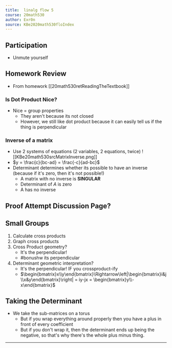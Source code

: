 ```yaml
---
title:  linalg flow 5
course: 20math530
author: Exr0n
source: KBe2020math530floIndex
---
```


## Participation
- Unmute yourself

## Homework Review
- From homework [[20math530retReadingTheTextbook]]

### Is Dot Product Nice?
- Nice = group properties
	- They aren't because its not closed
	- However, we still like dot product because it can easily tell us if the thing is perpendicular

### Inverse of a matrix
- Use 2 systems of equations (2 variables, 2 equations, twice)
![[KBe20math530srcMatrixInverse.png]]
- $y = \frac{c}{bc-ad} = \frac{-c}{ad-bc}$
- Determinant determines whether its possible to have an inverse (because if it's zero, then it's not possible!)
	- A matrix with no inverse is **SINGULAR**
	- Determinant of $A$ is zero
	- A has no inverse

## Proof Attempt Discussion Page?

## Small Groups
1. Calculate cross products
2. Graph cross products
3. Cross Product geometry?
	- It's the perpendicular!
	- #bonushw its perpendicular
4. Determinant geometric interpretation?
	- It's the perpendicular! IF you crossproduct-ify
	- $\begin{bmatrix}x\\y\end{bmatrix}\Rightarrow\left|\begin{bmatrix}i&j\\x&y\end{bmatrix}\right| = iy-jx = \begin{bmatrix}y\\-x\end{bmatrix}$
## Taking the Determinant
- We take the sub-matrices on a torus
	- But if you wrap everything around properly then you have a plus in front of every coefficient
	- But if you don't wrap it, then the determinant ends up being the negative, so that's why there's the whole plus minus thing.

---
